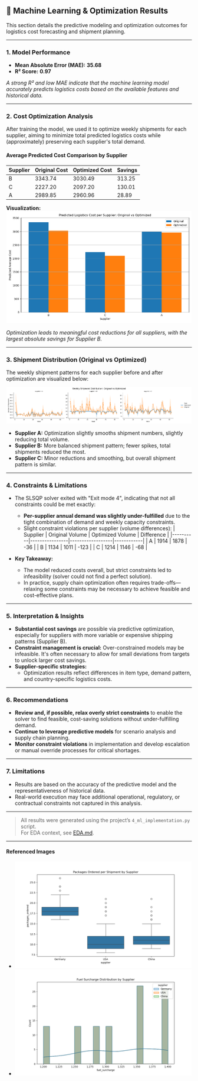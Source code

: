 ## 🚀 Machine Learning & Optimization Results

This section details the predictive modeling and optimization outcomes for logistics cost forecasting and shipment planning.

---

### **1. Model Performance**

- **Mean Absolute Error (MAE):** **35.68**  
- **R² Score:** **0.97**

*A strong R² and low MAE indicate that the machine learning model accurately predicts logistics costs based on the available features and historical data.*

---

### **2. Cost Optimization Analysis**

After training the model, we used it to optimize weekly shipments for each supplier, aiming to minimize total predicted logistics costs while (approximately) preserving each supplier's total demand.

#### **Average Predicted Cost Comparison by Supplier**

| Supplier | Original Cost | Optimized Cost | Savings |
|----------|--------------|---------------|---------|
| B        | 3343.74      | 3030.49       | 313.25  |
| C        | 2227.20      | 2097.20       | 130.01  |
| A        | 2989.85      | 2960.96       | 28.89   |

**Visualization:**  
![Predicted Logistics Cost per Supplier: Original vs Optimized](https://github.com/RyanPadma/logistics-cost-forecasting-optimization-/blob/main/result/figures/ML/Predicted%20Logistics%20Cost%20per%20Supplier%20Original%20vs%20Optimized.png)

*Optimization leads to meaningful cost reductions for all suppliers, with the largest absolute savings for Supplier B.*

---

### **3. Shipment Distribution (Original vs Optimized)**

The weekly shipment patterns for each supplier before and after optimization are visualized below:

![Weekly Shipment Distribution: Original vs Optimized](https://github.com/RyanPadma/logistics-cost-forecasting-optimization-/blob/main/result/figures/ML/Weekly%20Shipment%20DIstribution%20Original%20vs%20Optimized.png)

- **Supplier A:** Optimization slightly smooths shipment numbers, slightly reducing total volume.
- **Supplier B:** More balanced shipment pattern; fewer spikes, total shipments reduced the most.
- **Supplier C:** Minor reductions and smoothing, but overall shipment pattern is similar.

---

### **4. Constraints & Limitations**

- The SLSQP solver exited with "Exit mode 4", indicating that not all constraints could be met exactly:
  - **Per-supplier annual demand was slightly under-fulfilled** due to the tight combination of demand and weekly capacity constraints.
  - Slight constraint violations per supplier (volume differences):
    | Supplier | Original Volume | Optimized Volume | Difference |
    |----------|----------------|------------------|------------|
    | A        | 1914           | 1878             | -36        |
    | B        | 1134           | 1011             | -123       |
    | C        | 1214           | 1146             | -68        |

- **Key Takeaway:**  
  - The model reduced costs overall, but strict constraints led to infeasibility (solver could not find a perfect solution).
  - In practice, supply chain optimization often requires trade-offs—relaxing some constraints may be necessary to achieve feasible and cost-effective plans.

---

### **5. Interpretation & Insights**

- **Substantial cost savings** are possible via predictive optimization, especially for suppliers with more variable or expensive shipping patterns (Supplier B).
- **Constraint management is crucial:** Over-constrained models may be infeasible. It's often necessary to allow for small deviations from targets to unlock larger cost savings.
- **Supplier-specific strategies:**  
  - Optimization results reflect differences in item type, demand pattern, and country-specific logistics costs.

---

### **6. Recommendations**

- **Review and, if possible, relax overly strict constraints** to enable the solver to find feasible, cost-saving solutions without under-fulfilling demand.
- **Continue to leverage predictive models** for scenario analysis and supply chain planning.
- **Monitor constraint violations** in implementation and develop escalation or manual override processes for critical shortages.

---

### **7. Limitations**

- Results are based on the accuracy of the predictive model and the representativeness of historical data.
- Real-world execution may face additional operational, regulatory, or contractual constraints not captured in this analysis.

---

> All results were generated using the project’s `4_ml_implementation.py` script.  
> For EDA context, see [EDA.md](EDA.md).

---

#### **Referenced Images**

- ![IMAGE1](https://github.com/RyanPadma/logistics-cost-forecasting-optimization-/raw/main/result/figures/eda/1.%20Packages%20Ordered%20per%20Shipment%20by%20Supplier.png)
- ![IMAGE2](https://github.com/RyanPadma/logistics-cost-forecasting-optimization-/raw/main/result/figures/eda/2.%20Fuel%20Surcharge%20Distribution%20by%20Supplier.png)

